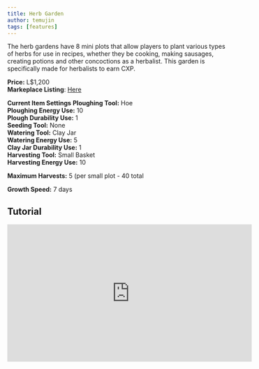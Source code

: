 ```yaml
---
title: Herb Garden
author: temujin
tags: [features]
---
```

The herb gardens have 8 mini plots that allow players to plant various types of herbs for use in recipes, whether they be cooking, making sausages, creating potions and other concoctions as a herbalist. This garden is specifically made for herbalists to earn CXP.

**Price:** L$1,200<br>
**Markeplace Listing**: [Here](https://marketplace.secondlife.com/p/SLC-Farmables-Herb-Garden/23334343)<br>

**Current Item Settings**
**Ploughing Tool:** Hoe<br>
**Ploughing Energy Use:** 10<br>
**Plough Durability Use:** 1<br>
**Seeding Tool:** None<br>
**Watering Tool:** Clay Jar<br>
**Watering Energy Use:** 5<br>
**Clay Jar Durability Use:** 1<br>
**Harvesting Tool:** Small Basket<br>
**Harvesting Energy Use:** 10<br>

**Maximum Harvests:** 5 (per small plot - 40 total<br>

**Growth Speed:** 7 days

## Tutorial
<iframe width="560" height="315" src="https://www.youtube.com/embed/V0P9KXa6IA8" title="YouTube video player" frameborder="0" allow="accelerometer; autoplay; clipboard-write; encrypted-media; gyroscope; picture-in-picture" allowfullscreen></iframe>
